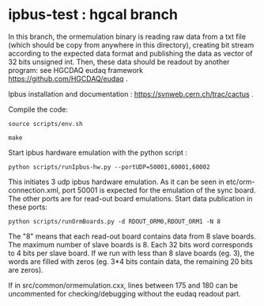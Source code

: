# ipbus-test : hgcal branch

In this branch, the ormemulation binary is reading raw data from a txt file (which should be copy from anywhere in this directory), creating bit stream according to the expected data format and publishing the data as vector of 32 bits unsigned int. Then, these data should be readout by another program: see HGCDAQ eudaq framework https://github.com/HGCDAQ/eudaq .

Ipbus installation and documentation : https://svnweb.cern.ch/trac/cactus .

Compile the code: 

`source scripts/env.sh`

`make`

Start ipbus hardware emulation with the python script :

`python scripts/runIpbus-hw.py --portUDP=50001,60001,60002`

This initiates 3 udp ipbus hardware emulation. As it can be seen in etc/orm-connection.xml, port 50001 is expected for the emulation of the sync board. The other ports are for read-out board emulations.
Start data publication in these ports: 

`python scripts/runOrmBoards.py -d RDOUT_ORM0,RDOUT_ORM1 -N 8`

The "8" means that each read-out board contains data from 8 slave boards. The maximum number of slave boards is 8. Each 32 bits word corresponds to 4 bits per slave board. If we run with less than 8 slave boards (eg. 3), the words are filled with zeros (eg. 3*4 bits contain data, the remaining 20 bits are zeros).

If in src/common/ormemulation.cxx, lines between 175 and 180 can be uncommented for checking/debugging without the eudaq readout part.
